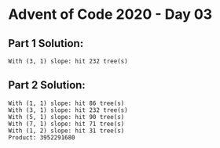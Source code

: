 # Advent of Code 2020 - Day 03

## Part 1 Solution:
```
With (3, 1) slope: hit 232 tree(s)
```

## Part 2 Solution:
```
With (1, 1) slope: hit 86 tree(s)
With (3, 1) slope: hit 232 tree(s)
With (5, 1) slope: hit 90 tree(s)
With (7, 1) slope: hit 71 tree(s)
With (1, 2) slope: hit 31 tree(s)
Product: 3952291680
```
